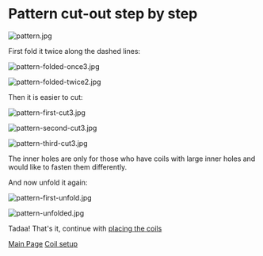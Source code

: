 
Pattern cut-out step by step
========

![pattern.jpg](../photos/pattern.jpg)

First fold it twice along the dashed lines:

![pattern-folded-once3.jpg](../photos/pattern-folded-once3.jpg)

![pattern-folded-twice2.jpg](../photos/pattern-folded-twice2.jpg)

Then it is easier to cut:

![pattern-first-cut3.jpg](../photos/pattern-first-cut3.jpg)

![pattern-second-cut3.jpg](../photos/pattern-second-cut3.jpg)

![pattern-third-cut3.jpg](../photos/pattern-third-cut3.jpg)

The inner holes are only for those who have coils with large inner holes and would like to fasten them differently.

And now unfold it again:

![pattern-first-unfold.jpg](../photos/pattern-first-unfold.jpg)


![pattern-unfolded.jpg](../photos/pattern-unfolded.jpg)

Tadaa!
That's it, continue with [placing the coils](../coilsetup/README.md#place-coils)

[Main Page](../README.md)   [Coil setup](../coilsetup/README.md)

